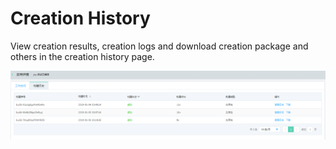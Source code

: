 # Creation History

View creation results, creation logs and download creation package and others in the creation history page.


![](/image/codebuild/ing.PNG) 
